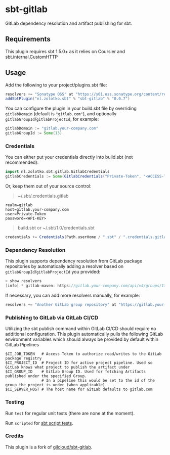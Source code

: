 # sbt-gitlab

GitLab dependency resolution and artifact publishing for sbt.

## Requirements

This plugin requires sbt 1.5.0+ as it relies on Coursier and sbt.internal.CustomHTTP

## Usage

Add the following to your project/plugins.sbt file:

```scala
resolvers += "Sonatype OSS" at "https://s01.oss.sonatype.org/content/repositories/public"
addSbtPlugin("nl.zolotko.sbt" % "sbt-gitlab" % "0.0.7")
```

You can configure the plugin in your build.sbt file by overriding `gitlabDomain` (default is `"gitlab.com"`), and optionally
`gitlabGroupId`/`gitlabProjectId`, for example:

```scala
gitlabDomain := "gitlab.your-company.com"
gitlabGroupId := Some(13)
```

### Credentials

You can either put your credentials directly into build.sbt (not recommended):

```scala
import nl.zolotko.sbt.gitlab.GitlabCredentials
gitlabCredentials := Some(GitlabCredentials("Private-Token", "<ACCESS-TOKEN>"))
```

Or, keep them out of your source control:

> ~/.sbt/.credentials.gitlab

```.credentials
realm=gitlab
host=gitlab.your-company.com
user=Private-Token
password=<API-KEY>
```

> build.sbt or ~/.sbt/1.0/credentials.sbt

```scala 
credentials += Credentials(Path.userHome / ".sbt" / ".credentials.gitlab")
```

### Dependency Resolution

This plugin supports dependency resolution from GitLab package repositories by automatically adding a resolver based on `gitlabGroupId`/`gitlabProjectId` you provided:

```sbt
> show resolvers
[info] * gitlab-maven: https://gitlab.your-company.com/api/v4/groups/13/-/packages/maven
```

If necessary, you can add more resolvers manually, for example:

```sbt
resolvers += "Another GitLab group repository" at "https://gitlab.your-company.com/api/v4/groups/42/-/packages/maven"
```

### Publishing to GitLab via GitLab CI/CD

Utilizing the sbt publish command within GitLab CI/CD should require no additional configuration. This plugin
automatically pulls the following GitLab environment variables which should always be provided by default within GitLab
Pipelines

```shell
$CI_JOB_TOKEN   # Access Token to authorize read/writes to the GitLab package registry
$CI_PROJECT_ID  # Project ID for active project pipeline. Used so GitLab knows what project to publish the artifact under
$CI_GROUP_ID    # GitLab Group ID. Used for fetching Artifacts published under the specified Group. 
                # In a pipeline this would be set to the id of the group the project is under (when applicable)
$CI_SERVER_HOST # The host name for GitLab defaults to gitlab.com
```

### Testing

Run `test` for regular unit tests (there are none at the moment).

Run `scripted` for [sbt script tests](http://www.scala-sbt.org/1.x/docs/Testing-sbt-plugins.html).

### Credits

This plugin is a fork of [gilcloud/sbt-gitlab](https://github.com/gilcloud/sbt-gitlab).
